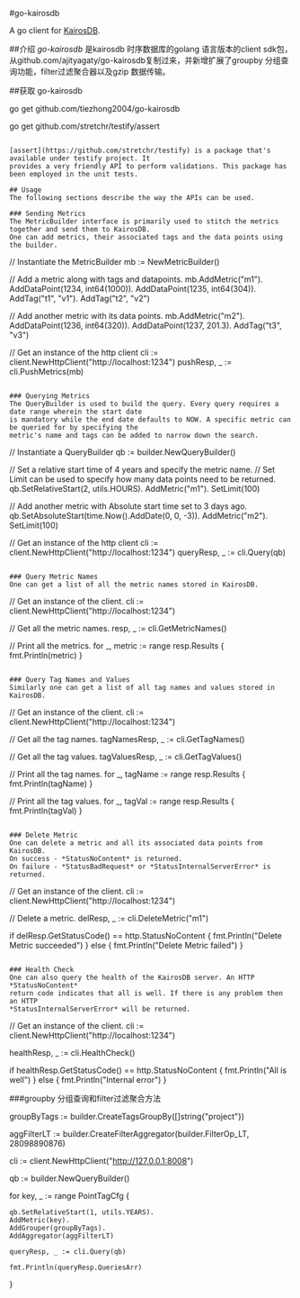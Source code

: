 #go-kairosdb


A go client for [KairosDB](http://kairosdb.github.io/).

##介绍
*go-kairosdb* 是kairosdb 时序数据库的golang 语言版本的client sdk包，从github.com/ajityagaty/go-kairosdb复制过来，并新增扩展了groupby 分组查询功能，filter过滤聚合器以及gzip 数据传输。

##获取 go-kairosdb

go get github.com/tiezhong2004/go-kairosdb

go get github.com/stretchr/testify/assert
```

[assert](https://github.com/stretchr/testify) is a package that's available under testify project. It
provides a very friendly API to perform validations. This package has been employed in the unit tests.

## Usage
The following sections describe the way the APIs can be used.

### Sending Metrics
The MetricBuilder interface is primarily used to stitch the metrics together and send them to KairosDB.
One can add metrics, their associated tags and the data points using the builder.

```
// Instantiate the MetricBuilder
mb := NewMetricBuilder()

// Add a metric along with tags and datapoints.
mb.AddMetric("m1").
	AddDataPoint(1234, int64(1000)).
	AddDataPoint(1235, int64(304)).
	AddTag("t1", "v1").
	AddTag("t2", "v2")

// Add another metric with its data points.
mb.AddMetric("m2").
	AddDataPoint(1236, int64(320)).
	AddDataPoint(1237, 201.3).
	AddTag("t3", "v3")

// Get an instance of the http client
cli := client.NewHttpClient("http://localhost:1234")
pushResp, _ := cli.PushMetrics(mb)
```

### Querying Metrics
The QueryBuilder is used to build the query. Every query requires a date range wherein the start date
is mandatory while the end date defaults to NOW. A specific metric can be queried for by specifying the
metric's name and tags can be added to narrow down the search.

```
// Instantiate a QueryBuilder
qb := builder.NewQueryBuilder()

// Set a relative start time of 4 years and specify the metric name.
// Set Limit can be used to specify how many data points need to be returned.
qb.SetRelativeStart(2, utils.HOURS).
	AddMetric("m1").
	SetLimit(100)

// Add another metric with Absolute start time set to 3 days ago.
qb.SetAbsoluteStart(time.Now().AddDate(0, 0, -3)).
	AddMetric("m2").
    SetLimit(100)

// Get an instance of the http client
cli := client.NewHttpClient("http://localhost:1234")
queryResp, _ := cli.Query(qb)
```

### Query Metric Names
One can get a list of all the metric names stored in KairosDB.

```
// Get an instance of the client.
cli := client.NewHttpClient("http://localhost:1234")

// Get all the metric names.
resp, _ := cli.GetMetricNames()

// Print all the metrics.
for _, metric := range resp.Results {
	fmt.Println(metric)
}
```

### Query Tag Names and Values
Similarly one can get a list of all tag names and values stored in KairosDB.

```
// Get an instance of the client.
cli := client.NewHttpClient("http://localhost:1234")

// Get all the tag names.
tagNamesResp, _ := cli.GetTagNames()

// Get all the tag values.
tagValuesResp, _ := cli.GetTagValues()

// Print all the tag names.
for _, tagName := range resp.Results {
	fmt.Println(tagName)
}

// Print all the tag values.
for _, tagVal := range resp.Results {
	fmt.Println(tagVal)
}
```

### Delete Metric
One can delete a metric and all its associated data points from KairosDB.
On success - *StatusNoContent* is returned.
On failure - *StatusBadRequest* or *StatusInternalServerError* is returned.

```
// Get an instance of the client.
cli := client.NewHttpClient("http://localhost:1234")

// Delete a metric.
delResp, _ := cli.DeleteMetric("m1")

if delResp.GetStatusCode() == http.StatusNoContent {
	fmt.Println("Delete Metric succeeded")
} else {
	fmt.Println("Delete Metric failed")
}
```

### Health Check
One can also query the health of the KairosDB server. An HTTP *StatusNoContent*
return code indicates that all is well. If there is any problem then an HTTP
*StatusInternalServerError* will be returned.

```
// Get an instance of the client.
cli := client.NewHttpClient("http://localhost:1234")

healthResp, _ := cli.HealthCheck()

if healthResp.GetStatusCode() == http.StatusNoContent {
	fmt.Println("All is well")
} else {
	fmt.Println("Internal error")
}

###groupby 分组查询和filter过滤聚合方法

groupByTags := builder.CreateTagsGroupBy([]string{"project"})

aggFilterLT := builder.CreateFilterAggregator(builder.FilterOp_LT, 28098890876)

cli := client.NewHttpClient("http://127.0.0.1:8008")

qb := builder.NewQueryBuilder()

for key, _ := range PointTagCfg {

	qb.SetRelativeStart(1, utils.YEARS).
	AddMetric(key).
	AddGrouper(groupByTags).
	AddAggregator(aggFilterLT)
	
	queryResp, _ := cli.Query(qb)
	
	fmt.Println(queryResp.QueriesArr)
}

```
